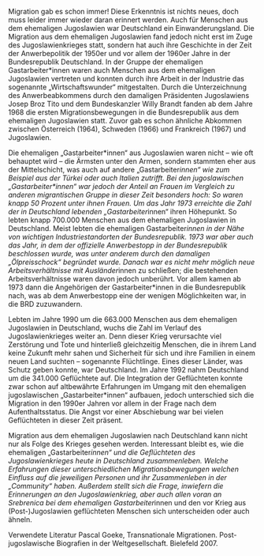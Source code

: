 Migration gab es schon immer! Diese Erkenntnis ist nichts neues, doch muss leider immer wieder daran erinnert werden. Auch für Menschen aus dem ehemaligen Jugoslawien war Deutschland ein Einwanderungsland. Die Migration aus dem ehemaligen Jugoslawien fand jedoch nicht erst im Zuge des Jugoslawienkrieges statt, sondern hat auch ihre Geschichte in der Zeit der Anwerbepolitik der 1950er und vor allem der 1960er Jahre in der Bundesrepublik Deutschland. 
In der Gruppe der ehemaligen Gastarbeiter\*innen waren auch Menschen aus dem ehemaligen Jugoslawien vertreten und konnten durch ihre Arbeit in der Industrie das sogenannte „Wirtschaftswunder“ mitgestalten. Durch die Unterzeichnung des Anwerbeabkommens durch den damaligen Präsidenten Jugoslawiens Josep Broz Tito und dem Bundeskanzler Willy Brandt fanden ab dem Jahre 1968 die ersten Migrationsbewegungen in die Bundesrepublik aus dem ehemaligen Jugoslawien statt.  Zuvor gab es schon ähnliche Abkommen zwischen Österreich (1964), Schweden (1966) und Frankreich (1967) und Jugoslawien. 

Die ehemaligen „Gastarbeiter\*innen“ aus Jugoslawien waren nicht – wie oft behauptet wird – die Ärmsten unter den Armen, sondern stammten eher aus der Mittelschicht, was auch auf andere „Gastarbeiter*innen“ wie zum Beispiel aus der Türkei oder auch Italien zutrifft.
Bei den jugoslawischen „Gastarbeiter\*innen“ war jedoch der Anteil an Frauen im Vergleich zu anderen migrantischen Gruppe in dieser Zeit besonders hoch: So waren knapp 50 Prozent unter ihnen Frauen. 
Um das Jahr 1973 erreichte die Zahl der in Deutschland lebenden „Gastarbeiter*innen“ ihren Höhepunkt. So lebten knapp 700.000 Menschen aus dem ehemaligen Jugoslawien in Deutschland. Meist lebten die ehemaligen Gastarbeiter*innen in der Nähe von wichtigen Industriestandorten der Bundesrepublik.
1973 war aber auch das Jahr, in dem der offizielle Anwerbestopp in der Bundesrepublik beschlossen wurde, was unter anderem durch den damaligen „Ölpreisschock“ begründet wurde. Danach war es nicht mehr möglich neue Arbeitsverhältnisse mit Ausländer*innen zu schließen; die bestehenden Arbeitsverhältnisse waren davon jedoch unberührt. Vor allem kamen ab 1973 dann die Angehörigen der Gastarbeiter*innen in die Bundesrepublik nach, was ab dem Anwerbestopp eine der wenigen Möglichkeiten war, in die BRD zuzuwandern. 

Lebten im Jahre 1990 um die 663.000 Menschen aus dem ehemaligen Jugoslawien in Deutschland, wuchs die Zahl im Verlauf des Jugoslawienkrieges weiter an. Denn dieser Krieg verursachte viel Zerstörung und Tote und hinterließ gleichzeitig Menschen, die in ihrem Land keine Zukunft mehr sahen und Sicherheit für sich und ihre Familien in einem neuen Land suchten – sogenannte Flüchtlinge. 
Eines dieser Länder, was Schutz geben konnte, war Deutschland. Im Jahre 1992 nahm Deutschland um die 341.000 Geflüchtete auf. 
Die Integration der Geflüchteten konnte zwar schon auf altbewährte Erfahrungen im Umgang mit den ehemaligen jugoslawischen „Gastarbeiter*innen“ aufbauen, jedoch unterschied sich die Migration in den 1990er Jahren vor allem in der Frage nach dem Aufenthaltsstatus. 
Die Angst vor einer Abschiebung war bei vielen Geflüchteten in dieser Zeit präsent. 

Migration aus dem ehemaligen Jugoslawien nach Deutschland kann nicht nur als Folge des Krieges gesehen werden.
Interessant bleibt es, wie die ehemaligen „Gastarbeiter*innen“ und die Geflüchteten des Jugoslawienkrieges heute in Deutschland zusammenleben. 
Welche Erfahrungen dieser unterschiedlichen Migrationsbewegungen welchen Einfluss auf die jeweiligen Personen und ihr Zusammenleben in der „Community“ haben. Außerdem stellt sich die Frage, inwiefern die Erinnerungen an den Jugoslawienkrieg, aber auch allen voran an Srebrenica bei dem ehemaligen Gastarbeiter*innen und den vor Krieg aus (Post-)Jugoslawien geflüchteten Menschen sich unterscheiden oder auch ähneln. 

Verwendete Literatur
Pascal Goeke, Transnationale Migrationen. Post-jugoslawische Biografien in der Weltgesellschaft. Bielefeld 2007. 
